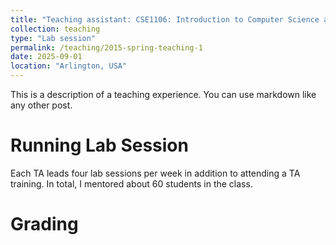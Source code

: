 ```yaml
---
title: "Teaching assistant: CSE1106: Introduction to Computer Science and Engineering"
collection: teaching
type: "Lab session"
permalink: /teaching/2015-spring-teaching-1
date: 2025-09-01
location: "Arlington, USA"
---
```


This is a description of a teaching experience. You can use markdown like any other post.

Running Lab Session
======
Each TA leads four lab sessions per week in addition to attending a TA training. In total, I mentored about 60 students in the class.

Grading
======

